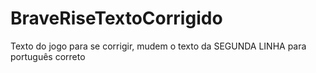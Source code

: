 # BraveRiseTextoCorrigido
Texto do jogo para se corrigir, mudem o texto da SEGUNDA LINHA para português correto
